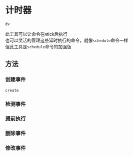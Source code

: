 # 计时器
`dv`

此工具可以让命令在`N`tick后执行<br>
也可以灵活的管理这些延时执行的命令，就像`schedule`命令一样<br>
但此工具是`schedule`命令的加强版

## 方法

### 创建事件
`create`

### 检测事件


### 提前执行


### 删除事件


### 修改事件

